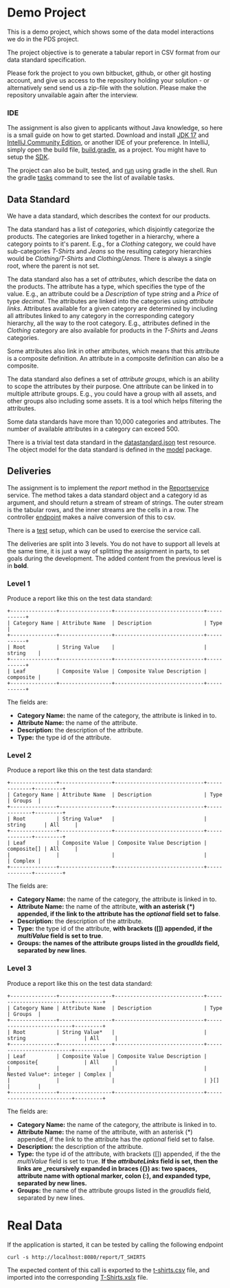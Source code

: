 # Demo Project

This is a demo project, which shows some of the data model interactions we do in the PDS project.

The project objective is to generate a tabular report in CSV format from our data standard specification.

Please fork the project to you own bitbucket, github, or other git hosting account, and give us access to the
repository holding your solution - or alternatively send send us a zip-file with the solution. Please make the
repository unvailable again after the interview.

### IDE

The assignment is also given to applicants without Java knowledge, so here is a small guide on how to get started.
Download and install [JDK 17](https://adoptium.net/temurin/releases/?version=17) and
[IntelliJ Community Edition](https://www.jetbrains.com/idea/download/), or another IDE of your preference.
In IntelliJ, simply open the build file, [build.gradle](build.gradle), as a project. You might have to setup the
[SDK](https://www.jetbrains.com/help/idea/sdk.html#change-project-sdk).

The project can also be built, tested, and
[run](https://spring.io/guides/gs/spring-boot/#_run_the_application) using gradle in the shell. Run the gradle
[tasks](https://docs.gradle.org/current/userguide/command_line_interface.html#sec:listing_tasks) command to see
the list of available tasks.

## Data Standard

We have a data standard, which describes the context for our products.

The data standard has a list of *categories*, which disjointly categorize the products.
The categories are linked together in a hierarchy, where a category points to it's parent.
E.g., for a *Clothing* category, we could have sub-categories *T-Shirts* and *Jeans* so the resulting category
hierarchies would be *Clothing/T-Shirts* and *Clothing/Jenas*. There is always a single root, where the parent is not
set.

The data standard also has a set of *attributes*, which describe the data on the products.
The attribute has a type, which specifies the type of the value. E.g., an attribute could be a *Description* of type
*string* and a *Price* of type *decimal*. The attributes are linked into the categories using *attribute links*.
Attributes available for a given category are determined by including all attributes linked to any category in the
corresponding category hierarchy, all the way to the root category. E.g., attributes defined in the *Clothing* category
are also available for products in the *T-Shirts* and *Jeans* categories.

Some attributes also link in other attributes, which means that this attribute is a composite definition. An attribute
in a composite definition can also be a composite.

The data standard also defines a set of *attribute groups*, which is an ability to scope the attributes by their
purpose. One attribute can be linked in to multiple attribute groups. E.g., you could have a group with all assets,
and other groups also including some assets. It is a tool which helps filtering the attributes.

Some data standards have more than 10,000 categories and attributes. The number of available attributes in a category
can exceed 500.

There is a trivial test data standard in the [datastandard.json](src/test/resources/datastandard.json) test resource.
The object model for the data standard is defined in the [model](src/main/java/com/stibo/demo/report/model) package.

## Deliveries

The assignment is to implement the *report* method in the
[Reportservice](src/main/java/com/stibo/demo/report/service/ReportService.java) service.
The method takes a data standard object and a category id as argument, and should return a stream of stream of strings.
The outer stream is the tabular rows, and the inner streams are the cells in a row. The controller
[endpoint](src/main/java/com/stibo/demo/report/controller/ReportController.java) makes a naïve conversion of this to
csv.

There is a [test](src/test/java/com/stibo/demo/report/service/ReportServiceTest.java) setup, which can be used to
exercise the service call.

The deliveries are split into 3 levels. You do not have to support all levels at the same time, it is just a way of
splitting the assignment in parts, to set goals during the development. The added content from the previous level is
in **bold**.

### Level 1

Produce a report like this on the test data standard:

    +---------------+-----------------+-----------------------------+-----------+
    | Category Name | Attribute Name  | Description                 | Type      |
    +---------------+-----------------+-----------------------------+-----------+
    | Root          | String Value    |                             | string    |
    +---------------+-----------------+-----------------------------+-----------+
    | Leaf          | Composite Value | Composite Value Description | composite |
    +---------------+-----------------+-----------------------------+-----------+

The fields are:

- **Category Name:** the name of the category, the attribute is linked in to.
- **Attribute Name:** the name of the attribute.
- **Description:** the description of the attribute.
- **Type:** the type id of the attribute.

### Level 2

Produce a report like this on the test data standard:

    +---------------+-----------------+-----------------------------+-------------+---------+
    | Category Name | Attribute Name  | Description                 | Type        | Groups  |
    +---------------+-----------------+-----------------------------+-------------+---------+
    | Root          | String Value*   |                             | string      | All     |
    +---------------+-----------------+-----------------------------+-------------+---------+
    | Leaf          | Composite Value | Composite Value Description | composite[] | All     |
    |               |                 |                             |             | Complex |
    +---------------+-----------------+-----------------------------+-------------+---------+

The fields are:

- **Category Name:** the name of the category, the attribute is linked in to.
- **Attribute Name:** the name of the attribute, **with an asterisk (*) appended, if the link to the attribute
  has the *optional* field set to false**.
- **Description:** the description of the attribute.
- **Type:** the type id of the attribute, **with brackets ([]) appended, if the *multiValue* field is set to true**.
- **Groups:** **the names of the attribute groups listed in the *groudIds* field, separated by new lines**.

### Level 3

Produce a report like this on the test data standard:

    +---------------+-----------------+-----------------------------+--------------------------+---------+
    | Category Name | Attribute Name  | Description                 | Type                     | Groups  |
    +---------------+-----------------+-----------------------------+--------------------------+---------+
    | Root          | String Value*   |                             | string                   | All     |
    +---------------+-----------------+-----------------------------+--------------------------+---------+
    | Leaf          | Composite Value | Composite Value Description | composite{               | All     |
    |               |                 |                             |   Nested Value*: integer | Complex |
    |               |                 |                             | }[]                      |         |
    +---------------+-----------------+-----------------------------+--------------------------+---------+

The fields are:

- **Category Name:** the name of the category, the attribute is linked in to.
- **Attribute Name:** the name of the attribute, with an asterisk (*) appended, if the link to the attribute has the
  *optional* field set to false.
- **Description:** the description of the attribute.
- **Type:** the type id of the attribute, with brackets ([]) appended, if the the *multiValue* field is set to true.
  **If the *attributeLinks* field is set, then the links are _recursively expanded in braces ({}) as: two spaces,
  attribute name with optional marker, colon (:), and expanded type, separated by new lines.**
- **Groups:** the name of the attribute groups listed in the *groudIds* field, separated by new lines.

# Real Data

If the application is started, it can be tested by calling the following endpoint

    curl -s http://localhost:8080/report/T_SHIRTS

The expected content of this call is exported to the [t-shirts.csv](doc/t-shirts.csv) file, and imported into the
corresponding [T-Shirts.xslx](doc/T-Shirts.xslx) file.